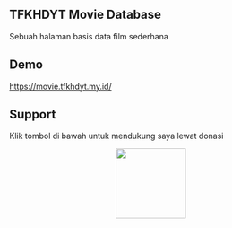 ## TFKHDYT Movie Database

Sebuah halaman basis data film sederhana

## Demo

https://movie.tfkhdyt.my.id/

## Support

Klik tombol di bawah untuk mendukung saya lewat donasi

<p align="center">
  <a href="https://donate.tfkhdyt.my.id/">
    <img src="https://i.postimg.cc/jjRDbZQx/1621036430601.png" width="125px">
  </a>
</p>
